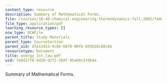 ```yaml
---
content_type: resource
description: Summary of Mathematical Forms.
file: /courses/10-40-chemical-engineering-thermodynamics-fall-2003/7e8d17f09d28d27138df95a60c37db4a_energy_1st_law.pdf
file_type: application/pdf
learning_resource_types: []
ocw_type: OCWFile
parent_title: Study Materials
parent_type: CourseSection
parent_uid: d7e11923-9c0e-66f8-00fb-855b28c88cbb
resourcetype: Document
title: energy_1st_law.pdf
uid: 7e8d17f0-9d28-d271-38df-95a60c37db4a
---
```

Summary of Mathematical Forms.

